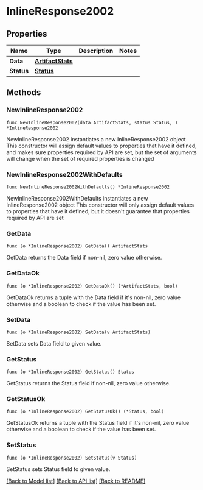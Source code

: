 # InlineResponse2002

## Properties

Name | Type | Description | Notes
------------ | ------------- | ------------- | -------------
**Data** | [**ArtifactStats**](ArtifactStats.md) |  | 
**Status** | [**Status**](Status.md) |  | 

## Methods

### NewInlineResponse2002

`func NewInlineResponse2002(data ArtifactStats, status Status, ) *InlineResponse2002`

NewInlineResponse2002 instantiates a new InlineResponse2002 object
This constructor will assign default values to properties that have it defined,
and makes sure properties required by API are set, but the set of arguments
will change when the set of required properties is changed

### NewInlineResponse2002WithDefaults

`func NewInlineResponse2002WithDefaults() *InlineResponse2002`

NewInlineResponse2002WithDefaults instantiates a new InlineResponse2002 object
This constructor will only assign default values to properties that have it defined,
but it doesn't guarantee that properties required by API are set

### GetData

`func (o *InlineResponse2002) GetData() ArtifactStats`

GetData returns the Data field if non-nil, zero value otherwise.

### GetDataOk

`func (o *InlineResponse2002) GetDataOk() (*ArtifactStats, bool)`

GetDataOk returns a tuple with the Data field if it's non-nil, zero value otherwise
and a boolean to check if the value has been set.

### SetData

`func (o *InlineResponse2002) SetData(v ArtifactStats)`

SetData sets Data field to given value.


### GetStatus

`func (o *InlineResponse2002) GetStatus() Status`

GetStatus returns the Status field if non-nil, zero value otherwise.

### GetStatusOk

`func (o *InlineResponse2002) GetStatusOk() (*Status, bool)`

GetStatusOk returns a tuple with the Status field if it's non-nil, zero value otherwise
and a boolean to check if the value has been set.

### SetStatus

`func (o *InlineResponse2002) SetStatus(v Status)`

SetStatus sets Status field to given value.



[[Back to Model list]](../README.md#documentation-for-models) [[Back to API list]](../README.md#documentation-for-api-endpoints) [[Back to README]](../README.md)


